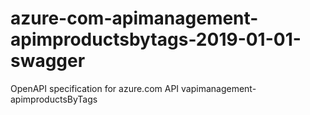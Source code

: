 # azure-com-apimanagement-apimproductsbytags-2019-01-01-swagger
OpenAPI specification for azure.com API vapimanagement-apimproductsByTags
